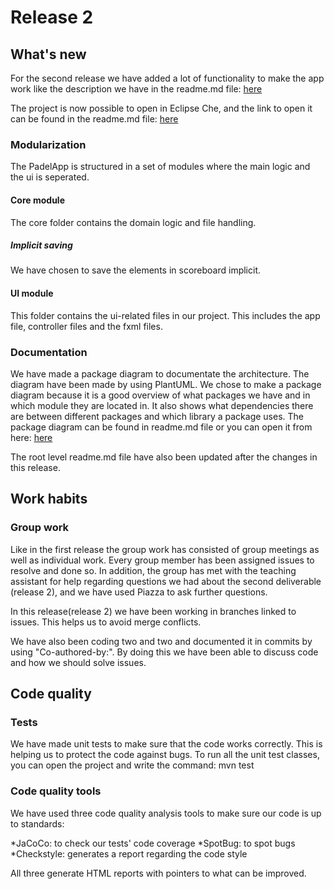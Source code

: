 # Release 2

## What's new

For the second release we have added a lot of functionality to make the app work like the description we have in the readme.md file:
[here](/PadelApp/src/main/java/app/README.md)

The project is now possible to open in Eclipse Che, and the link to open it can be found in the readme.md file:
[here](/readme.md)

### Modularization
The PadelApp is structured in a set of modules where the main logic and the ui is seperated. 

#### Core module
The core folder contains the domain logic and file handling.

##### Implicit saving
We have chosen to save the elements in scoreboard implicit. 

#### UI module
This folder contains the ui-related files in our project. This includes the app file, controller files and the fxml files.


### Documentation
We have made a package diagram to documentate the architecture. The diagram have been made by using PlantUML. We chose to make a package diagram because it is a good overview of what packages we have and in which module they are located in. It also shows what dependencies there are between different packages and which library a package uses. The package diagram can be found in readme.md file or you can open it from here:
[here](/PackageDiagram.png)

The root level readme.md file have also been updated after the changes in this release.


## Work habits

### Group work
Like in the first release the group work has consisted of group meetings as well as individual work. Every group member has been assigned issues to resolve and done so. In addition, the group has met with the teaching assistant for help regarding questions we had about the second deliverable (release 2), and we have used Piazza to ask further questions.

In this release(release 2) we have been working in branches linked to issues. This helps us to avoid merge conflicts.

We have also been coding two and two and documented it in commits by using "Co-authored-by:". By doing this we have been able to discuss code and how we should solve issues.

## Code quality

### Tests
We have made unit tests to make sure that the code works correctly. This is helping us to protect the code against bugs. To run all the unit test classes, you can open the project and write the command: mvn test

### Code quality tools
We have used three code quality analysis tools to make sure our code is up to standards:

*JaCoCo: to check our tests' code coverage
*SpotBug: to spot bugs
*Checkstyle: generates a report regarding the code style

All three generate HTML reports with pointers to what can be improved.

